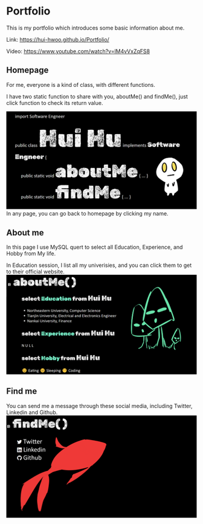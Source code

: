 # Portfolio
This is my portfolio which introduces some basic information about me. 

Link: https://hui-hwoo.github.io/Portfolio/

Video: https://www.youtube.com/watch?v=lM4vVxZqFS8

## Homepage
For me, everyone is a kind of class, with different functions. 

I have two static function to share with you, aboutMe() and findMe(), just click function to check its return value.

![](https://raw.githubusercontent.com/huwang12138/markdown-picture/main/202209262031775.png)
In any page, you can go back to homepage by clicking my name.


## About me
In this page I use MySQL quert to select all Education, Experience, and Hobby from My life. 

In Education session, I list all my univerisies, and you can click them to get to their official website. 
![](https://raw.githubusercontent.com/huwang12138/markdown-picture/main/202209262032607.png)

## Find me
You can send me a message through these social media, including Twitter, Linkedin and Github.
![](https://raw.githubusercontent.com/huwang12138/markdown-picture/main/202209262033976.png)
